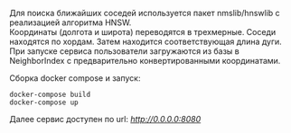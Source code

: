 Для поиска ближайших соседей используется пакет nmslib/hnswlib с реализацией алгоритма HNSW.  
Координаты (долгота и широта) переводятся в трехмерные. Соседи находятся по хордам. Затем находится соответствующая длина дуги.  
При запуске сервиса пользователи загружаются из базы в NeighborIndex с предварительно конвертированными координатами.  

Сборка docker compose и запуск:  
```
docker-compose build  
docker-compose up  
```
Далее сервис доступен по url: _http://0.0.0.0:8080_
